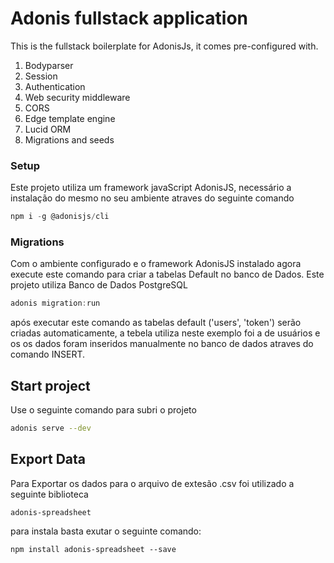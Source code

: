# Adonis fullstack application

This is the fullstack boilerplate for AdonisJs, it comes pre-configured with.

1. Bodyparser
2. Session
3. Authentication
4. Web security middleware
5. CORS
6. Edge template engine
7. Lucid ORM
8. Migrations and seeds

### Setup

Este projeto utiliza um framework javaScript AdonisJS, necessário a instalação do mesmo no seu ambiente atraves do seguinte comando

```js
npm i -g @adonisjs/cli
```

### Migrations

Com o ambiente configurado e o framework AdonisJS instalado agora execute este comando para criar a tabelas Default no banco de Dados.
Este projeto utiliza Banco de Dados PostgreSQL

```js
adonis migration:run
```

após executar este comando as tabelas default ('users', 'token') serão criadas automaticamente, a tebela utiliza neste exemplo foi a de usuários e os os dados foram inseridos manualmente no banco de dados atraves do comando INSERT.

## Start project

Use o seguinte comando para subri o projeto

```bash
adonis serve --dev
```

## Export Data

Para Exportar os dados para o arquivo de extesão .csv foi utilizado a seguinte biblioteca
```
adonis-spreadsheet
```

para instala basta exutar o seguinte comando:
```
npm install adonis-spreadsheet --save
``` 